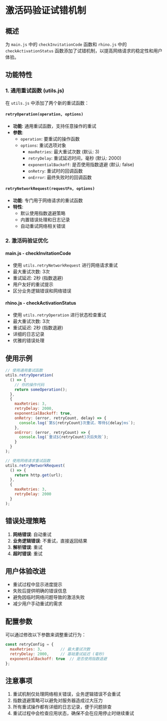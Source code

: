 # 激活码验证试错机制

## 概述

为 `main.js` 中的 `checkInvitationCode` 函数和 `rhino.js` 中的 `checkActivationStatus` 函数添加了试错机制，以提高网络请求的稳定性和用户体验。

## 功能特性

### 1. 通用重试函数 (utils.js)

在 `utils.js` 中添加了两个新的重试函数：

#### `retryOperation(operation, options)`
- **功能**: 通用重试函数，支持任意操作的重试
- **参数**:
  - `operation`: 要重试的操作函数
  - `options`: 重试选项对象
    - `maxRetries`: 最大重试次数 (默认: 3)
    - `retryDelay`: 重试延迟时间，毫秒 (默认: 2000)
    - `exponentialBackoff`: 是否使用指数退避 (默认: false)
    - `onRetry`: 重试时的回调函数
    - `onError`: 最终失败时的回调函数

#### `retryNetworkRequest(requestFn, options)`
- **功能**: 专门用于网络请求的重试函数
- **特性**:
  - 默认使用指数退避策略
  - 内置错误处理和日志记录
  - 自动重试网络相关错误

### 2. 激活码验证优化

#### main.js - checkInvitationCode
- 使用 `utils.retryNetworkRequest` 进行网络请求重试
- 最大重试次数: 3次
- 重试延迟: 2秒 (指数退避)
- 用户友好的重试提示
- 区分业务逻辑错误和网络错误

#### rhino.js - checkActivationStatus
- 使用 `utils.retryOperation` 进行状态检查重试
- 最大重试次数: 3次
- 重试延迟: 2秒 (指数退避)
- 详细的日志记录
- 优雅的错误处理

## 使用示例

```javascript
// 使用通用重试函数
utils.retryOperation(
  () => {
    // 你的操作代码
    return someOperation();
  },
  {
    maxRetries: 3,
    retryDelay: 2000,
    exponentialBackoff: true,
    onRetry: (error, retryCount, delay) => {
      console.log(`第${retryCount}次重试，等待${delay}ms`);
    },
    onError: (error, retryCount) => {
      console.log(`重试${retryCount}次后失败`);
    }
  }
);

// 使用网络请求重试函数
utils.retryNetworkRequest(
  () => {
    return http.get(url);
  },
  {
    maxRetries: 3,
    retryDelay: 2000
  }
);
```

## 错误处理策略

1. **网络错误**: 自动重试
2. **业务逻辑错误**: 不重试，直接返回结果
3. **解析错误**: 重试
4. **超时错误**: 重试

## 用户体验改进

- 重试过程中显示进度提示
- 失败后提供明确的错误信息
- 避免因临时网络问题导致的激活失败
- 减少用户手动重试的需求

## 配置参数

可以通过修改以下参数来调整重试行为：

```javascript
const retryConfig = {
  maxRetries: 3,        // 最大重试次数
  retryDelay: 2000,     // 基础重试延迟 (毫秒)
  exponentialBackoff: true  // 是否使用指数退避
};
```

## 注意事项

1. 重试机制仅处理网络相关错误，业务逻辑错误不会重试
2. 指数退避策略可以避免对服务器造成过大压力
3. 所有重试操作都有详细的日志记录，便于问题排查
4. 重试过程中会检查应用状态，确保不会在应用停止时继续重试
